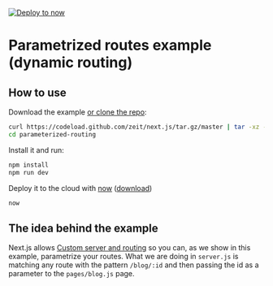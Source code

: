[![Deploy to now](https://deploy.now.sh/static/button.svg)](https://deploy.now.sh/?repo=https://github.com/zeit/next.js/tree/master/examples/parameterized-routing)

# Parametrized routes example (dynamic routing)

## How to use

Download the example [or clone the repo](https://github.com/zeit/next.js):

```bash
curl https://codeload.github.com/zeit/next.js/tar.gz/master | tar -xz --strip=2 next.js-master/examples/parameterized-routing
cd parameterized-routing
```

Install it and run:

```bash
npm install
npm run dev
```

Deploy it to the cloud with [now](https://zeit.co/now) ([download](https://zeit.co/download))

```bash
now
```

## The idea behind the example

Next.js allows [Custom server and routing](https://github.com/zeit/next.js#custom-server-and-routing) so you can, as we show in this example, parametrize your routes. What we are doing in `server.js` is matching any route with the pattern `/blog/:id` and then passing the id as a parameter to the `pages/blog.js` page.
